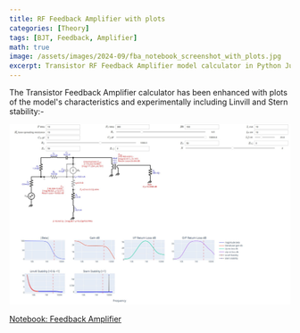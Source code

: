 ```yaml
---
title: RF Feedback Amplifier with plots
categories: [Theory]
tags: [BJT, Feedback, Amplifier]
math: true
image: /assets/images/2024-09/fba_notebook_screenshot_with_plots.jpg
excerpt: Transistor RF Feedback Amplifier model calculator in Python Jupyter Notebook utilising Y and ABCD Matrices, with plots/graphs including experimental Linvill and Stern stability.
---
```


The Transistor Feedback Amplifier calculator has been enhanced with plots of the model's characteristics and experimentally including Linvill and Stern stability:-

![Screenshot Feedback Amplifier Notebook with plots](/assets/images/2024-09/fba_notebook_screenshot_with_plots.jpg "Screenshot of the transistor RF feedback amplifier notebook with added plots, including experimental stability tests (Linvill and Stern)")

[Notebook: Feedback Amplifier](https://github.com/M0YCX/ycx_rf_notebooks/blob/master/Amplifiers/feedback/Feedback%20Amplifier.ipynb)
